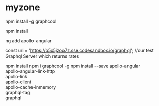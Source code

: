 # myzone
npm install -g graphcool

npm install

ng add apollo-angular

const uri = 'https://o5x5jzoo7z.sse.codesandbox.io/graphql'; //our test Graphql Server which returns rates



npm install
npm i graphcool -g 
npm install --save apollo-angular \
  apollo-angular-link-http \
  apollo-link \
  apollo-client \
  apollo-cache-inmemory \
  graphql-tag \
  graphql
